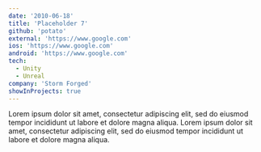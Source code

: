 ```yaml
---
date: '2010-06-18'
title: 'Placeholder 7'
github: 'potato'
external: 'https://www.google.com'
ios: 'https://www.google.com'
android: 'https://www.google.com'
tech:
  - Unity
  - Unreal
company: 'Storm Forged'
showInProjects: true
---
```


Lorem ipsum dolor sit amet, consectetur adipiscing elit, sed do eiusmod tempor incididunt ut labore et dolore magna aliqua. Lorem ipsum dolor sit amet, consectetur adipiscing elit, sed do eiusmod tempor incididunt ut labore et dolore magna aliqua.
